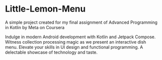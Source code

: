 # Little-Lemon-Menu

A simple project created for my final assignment of Advanced Programming in Kotlin by Meta on Coursera

Indulge in modern Android development with Kotlin and Jetpack Compose. Witness collection processing magic as we present an interactive dish menu. Elevate your skills in UI design and functional programming. A delectable showcase of technology and taste.
